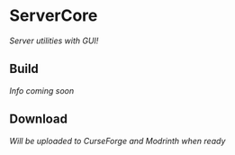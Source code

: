 # ServerCore

*Server utilities with GUI!*

## Build

*Info coming soon*

## Download

*Will be uploaded to CurseForge and Modrinth when ready*
